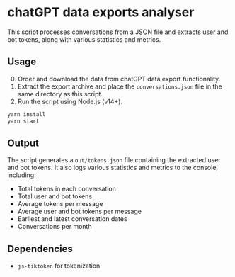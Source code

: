 **chatGPT data exports analyser**
=====================

This script processes conversations from a JSON file and extracts user and bot tokens, along with various statistics and metrics.

**Usage**
--------

0. Order and download the data from chatGPT data export functionality.
1. Extract the export archive and place the `conversations.json` file in the same directory as this script.
2. Run the script using Node.js (v14+).

```bash
yarn install
yarn start
```

**Output**
---------

The script generates a `out/tokens.json` file containing the extracted user and bot tokens. It also logs various statistics and metrics to the console, including:

* Total tokens in each conversation
* Total user and bot tokens
* Average tokens per message
* Average user and bot tokens per message
* Earliest and latest conversation dates
* Conversations per month

**Dependencies**
--------------

* `js-tiktoken` for tokenization

